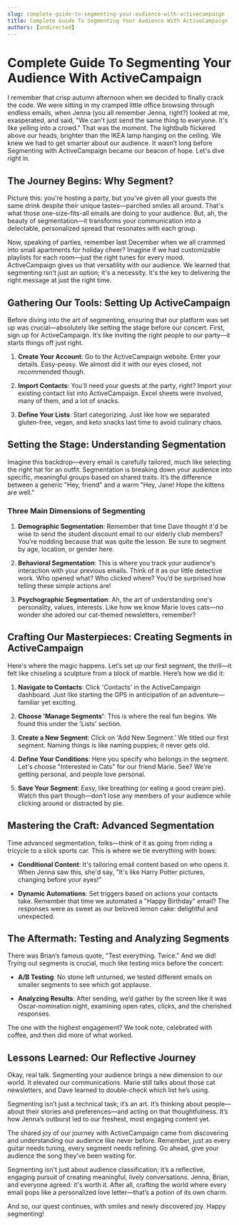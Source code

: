 ```yaml
---
slug: complete-guide-to-segmenting-your-audience-with-activecampaign
title: Complete Guide To Segmenting Your Audience With ActiveCampaign
authors: [undirected]
---
```



# Complete Guide To Segmenting Your Audience With ActiveCampaign

I remember that crisp autumn afternoon when we decided to finally crack the code. We were sitting in my cramped little office browsing through endless emails, when Jenna (you all remember Jenna, right?) looked at me, exasperated, and said, "We can't just send the same thing to everyone. It's like yelling into a crowd." That was the moment. The lightbulb flickered above our heads, brighter than the IKEA lamp hanging on the ceiling. We knew we had to get smarter about our audience. It wasn’t long before Segmenting with ActiveCampaign became our beacon of hope. Let's dive right in.

## The Journey Begins: Why Segment?

Picture this: you're hosting a party, but you've given all your guests the same drink despite their unique tastes—parched smiles all around. That's what those one-size-fits-all emails are doing to your audience. But, ah, the beauty of segmentation—it transforms your communication into a delectable, personalized spread that resonates with each group.

Now, speaking of parties, remember last December when we all crammed into small apartments for holiday cheer? Imagine if we had customizable playlists for each room—just the right tunes for every mood. ActiveCampaign gives us that versatility with our audience. We learned that segmenting isn't just an option; it's a necessity. It's the key to delivering the right message at just the right time.

## Gathering Our Tools: Setting Up ActiveCampaign

Before diving into the art of segmenting, ensuring that our platform was set up was crucial—absolutely like setting the stage before our concert. First, sign up for ActiveCampaign. It’s like inviting the right people to our party—it starts things off just right.

1. **Create Your Account**: Go to the ActiveCampaign website. Enter your details. Easy-peasy. We almost did it with our eyes closed, not recommended though.
   
2. **Import Contacts**: You'll need your guests at the party, right? Import your existing contact list into ActiveCampaign. Excel sheets were involved, many of them, and a lot of snacks.

3. **Define Your Lists**: Start categorizing. Just like how we separated gluten-free, vegan, and keto snacks last time to avoid culinary chaos.

## Setting the Stage: Understanding Segmentation

Imagine this backdrop—every email is carefully tailored, much like selecting the right hat for an outfit. Segmentation is breaking down your audience into specific, meaningful groups based on shared traits. It’s the difference between a generic "Hey, friend" and a warm "Hey, Jane! Hope the kittens are well."

### Three Main Dimensions of Segmenting

1. **Demographic Segmentation**: Remember that time Dave thought it'd be wise to send the student discount email to our elderly club members? You're nodding because that was quite the lesson. Be sure to segment by age, location, or gender here.

2. **Behavioral Segmentation**: This is where you track your audience's interaction with your previous emails. Think of it as our little detective work. Who opened what? Who clicked where? You’d be surprised how telling these simple actions are!

3. **Psychographic Segmentation**: Ah, the art of understanding one's personality, values, interests. Like how we know Marie loves cats—no wonder she adored our cat-themed newsletters, remember?

## Crafting Our Masterpieces: Creating Segments in ActiveCampaign

Here's where the magic happens. Let’s set up our first segment, the thrill—it felt like chiseling a sculpture from a block of marble. Here’s how we did it:

1. **Navigate to Contacts**: Click 'Contacts' in the ActiveCampaign dashboard. Just like starting the GPS in anticipation of an adventure—familiar yet exciting.

2. **Choose 'Manage Segments'**: This is where the real fun begins. We found this under the 'Lists' section.

3. **Create a New Segment**: Click on 'Add New Segment.’ We titled our first segment. Naming things is like naming puppies; it never gets old.

4. **Define Your Conditions**: Here you specify who belongs in the segment. Let's choose "Interested in Cats" for our friend Marie. See? We're getting personal, and people love personal.

5. **Save Your Segment**: Easy, like breathing (or eating a good cream pie). Watch this part though—don’t lose any members of your audience while clicking around or distracted by pie.

## Mastering the Craft: Advanced Segmentation

Time advanced segmentation, folks—think of it as going from riding a tricycle to a slick sports car. This is where we tie everything with bows:

- **Conditional Content**: It's tailoring email content based on who opens it. When Jenna saw this, she'd say, "It's like Harry Potter pictures, changing before your eyes!"

- **Dynamic Automations**: Set triggers based on actions your contacts take. Remember that time we automated a "Happy Birthday" email? The responses were as sweet as our beloved lemon cake: delightful and unexpected.

## The Aftermath: Testing and Analyzing Segments

There was Brian’s famous quote, "Test everything. Twice." And we did! Trying out segments is crucial, much like testing mics before the concert:

- **A/B Testing**: No stone left unturned, we tested different emails on smaller segments to see which got applause.

- **Analyzing Results**: After sending, we’d gather by the screen like it was Oscar-nomination night, examining open rates, clicks, and the cherished responses.

The one with the highest engagement? We took note, celebrated with coffee, and then did more of what worked.

## Lessons Learned: Our Reflective Journey

Okay, real talk. Segmenting your audience brings a new dimension to our world. It elevated our communications. Marie still talks about those cat newsletters, and Dave learned to double-check which list he’s using.

Segmenting isn’t just a technical task; it’s an art. It’s thinking about people—about their stories and preferences—and acting on that thoughtfulness. It’s how Jenna’s outburst led to our freshest, most engaging content yet. 

The shared joy of our journey with ActiveCampaign came from discovering and understanding our audience like never before. Remember, just as every guitar needs tuning, every segment needs refining. Go ahead, give your audience the song they’ve been waiting for.

Segmenting isn't just about audience classification; it’s a reflective, engaging pursuit of creating meaningful, lively conversations. Jenna, Brian, and everyone agreed: it's worth it. After all, crafting the world where every email pops like a personalized love letter—that’s a potion of its own charm.

And so, our quest continues, with smiles and newly discovered joy. Happy segmenting!